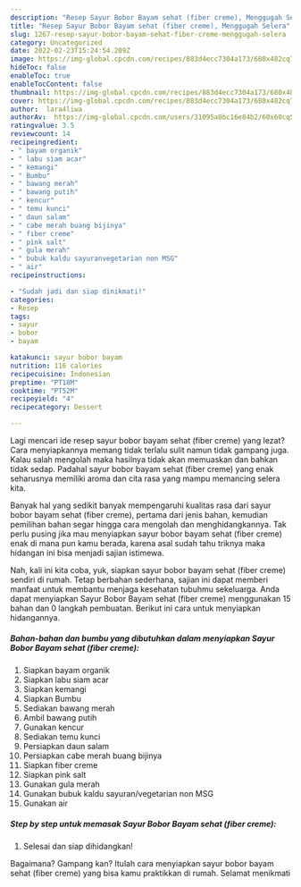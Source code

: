 ```yaml
---
description: "Resep Sayur Bobor Bayam sehat (fiber creme), Menggugah Selera"
title: "Resep Sayur Bobor Bayam sehat (fiber creme), Menggugah Selera"
slug: 1267-resep-sayur-bobor-bayam-sehat-fiber-creme-menggugah-selera
category: Uncategorized
date: 2022-02-23T15:24:54.209Z
image: https://img-global.cpcdn.com/recipes/883d4ecc7304a173/680x482cq70/sayur-bobor-bayam-sehat-fiber-creme-foto-resep-utama.jpg
hideToc: false
enableToc: true
enableTocContent: false
thumbnail: https://img-global.cpcdn.com/recipes/883d4ecc7304a173/680x482cq70/sayur-bobor-bayam-sehat-fiber-creme-foto-resep-utama.jpg
cover: https://img-global.cpcdn.com/recipes/883d4ecc7304a173/680x482cq70/sayur-bobor-bayam-sehat-fiber-creme-foto-resep-utama.jpg
author:  lara4liwa
authorAv:  https://img-global.cpcdn.com/users/31095a0bc16e84b2/60x60cq50/avatar.jpg
ratingvalue: 3.5
reviewcount: 14
recipeingredient:
- " bayam organik"
- " labu siam acar"
- " kemangi"
- " Bumbu"
- " bawang merah"
- " bawang putih"
- " kencur"
- " temu kunci"
- " daun salam"
- " cabe merah buang bijinya"
- " fiber creme"
- " pink salt"
- " gula merah"
- " bubuk kaldu sayuranvegetarian non MSG"
- " air"
recipeinstructions:

- "Sudah jadi dan siap dinikmati!"
categories:
- Resep
tags:
- sayur
- bobor
- bayam

katakunci: sayur bobor bayam 
nutrition: 116 calories
recipecuisine: Indonesian
preptime: "PT18M"
cooktime: "PT52M"
recipeyield: "4"
recipecategory: Dessert

---
```



Lagi mencari ide resep sayur bobor bayam sehat (fiber creme) yang lezat? Cara menyiapkannya memang tidak terlalu sulit namun tidak gampang juga. Kalau salah mengolah maka hasilnya tidak akan memuaskan dan bahkan tidak sedap. Padahal sayur bobor bayam sehat (fiber creme) yang enak seharusnya memiliki aroma dan cita rasa yang mampu memancing selera kita.




Banyak hal yang sedikit banyak mempengaruhi kualitas rasa dari sayur bobor bayam sehat (fiber creme), pertama dari jenis bahan, kemudian pemilihan bahan segar hingga cara mengolah dan menghidangkannya. Tak perlu pusing jika mau menyiapkan sayur bobor bayam sehat (fiber creme) enak di mana pun kamu berada, karena asal sudah tahu triknya maka hidangan ini bisa menjadi sajian istimewa.


Nah, kali ini kita coba, yuk, siapkan sayur bobor bayam sehat (fiber creme) sendiri di rumah. Tetap berbahan sederhana, sajian ini dapat memberi manfaat untuk membantu menjaga kesehatan tubuhmu sekeluarga. Anda dapat menyiapkan Sayur Bobor Bayam sehat (fiber creme) menggunakan 15 bahan dan 0 langkah pembuatan. Berikut ini cara untuk menyiapkan hidangannya.

<!--inarticleads1-->

##### Bahan-bahan dan bumbu yang dibutuhkan dalam menyiapkan Sayur Bobor Bayam sehat (fiber creme):

1. Siapkan  bayam organik
1. Siapkan  labu siam acar
1. Siapkan  kemangi
1. Siapkan  Bumbu
1. Sediakan  bawang merah
1. Ambil  bawang putih
1. Gunakan  kencur
1. Sediakan  temu kunci
1. Persiapkan  daun salam
1. Persiapkan  cabe merah buang bijinya
1. Siapkan  fiber creme
1. Siapkan  pink salt
1. Gunakan  gula merah
1. Gunakan  bubuk kaldu sayuran/vegetarian non MSG
1. Gunakan  air




<!--inarticleads2-->

##### Step by step untuk memasak Sayur Bobor Bayam sehat (fiber creme):


1. Selesai dan siap dihidangkan!



Bagaimana? Gampang kan? Itulah cara menyiapkan sayur bobor bayam sehat (fiber creme) yang bisa kamu praktikkan di rumah. Selamat menikmati

